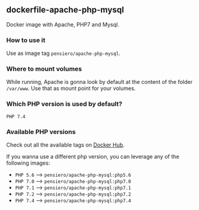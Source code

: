 ## dockerfile-apache-php-mysql

Docker image with Apache, PHP7 and Mysql.

### How to use it
Use as image tag `pensiero/apache-php-mysql`.

### Where to mount volumes
While running, Apache is gonna look by default at the content of the folder `/var/www`.
Use that as mount point for your volumes.

### Which PHP version is used by default?
`PHP 7.4`

### Available PHP versions
Check out all the available tags on [Docker Hub](https://hub.docker.com/repository/docker/pensiero/apache-php-mysql/tags).

If you wanna use a different php version, you can leverage any of the following images:
- `PHP 5.6` --> `pensiero/apache-php-mysql:php5.6`
- `PHP 7.0` --> `pensiero/apache-php-mysql:php7.0` 
- `PHP 7.1` --> `pensiero/apache-php-mysql:php7.1`
- `PHP 7.2` --> `pensiero/apache-php-mysql:php7.2`
- `PHP 7.4` --> `pensiero/apache-php-mysql:php7.4`